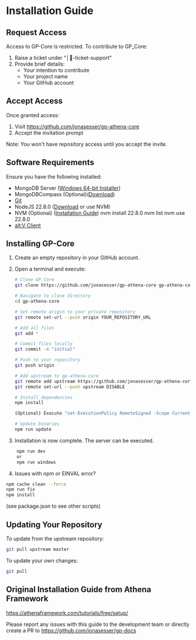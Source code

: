 
# Installation Guide

## Request Access

Access to GP-Core is restricted. To contribute to GP_Core:

1. Raise a ticket under "│🎫-ticket-support"
2. Provide brief details:
   - Your intention to contribute
   - Your project name
   - Your GitHub account

## Accept Access

Once granted access:

1. Visit https://github.com/jonasesser/gp-athena-core
2. Accept the invitation prompt

Note: You won't have repository access until you accept the invite.

## Software Requirements

Ensure you have the following installed:

- MongoDB Server ([Windows 64-bit Installer](https://www.mongodb.com/try/download/community))
- MongoDBCompass (Optional)([Download](https://www.mongodb.com/try/download/compass))
- [Git](https://git-scm.com/downloads)
- NodeJS 22.8.0 ([Download](https://nodejs.org/en/download/) or use NVM)
- NVM (Optional) ([Installation Guide](https://www.freecodecamp.org/news/node-version-manager-nvm-install-guide/))
    nvm install 22.8.0
    nvm list
    nvm use 22.8.0
- [alt:V Client](https://altv.mp/download)

## Installing GP-Core

1. Create an empty repository in your GitHub account.

2. Open a terminal and execute:

   ```bash
   # Clone GP_Core
   git clone https://github.com/jonasesser/gp-athena-core gp-athena-core

   # Navigate to clone directory
   cd gp-athena-core

   # Set remote origin to your private repository
   git remote set-url --push origin YOUR_REPOSITORY_URL

   # Add all files
   git add *

   # Commit files locally
   git commit -m "initial"

   # Push to your repository
   git push origin

   # Add upstream to gp-athena-core
   git remote add upstream https://github.com/jonasesser/gp-athena-core
   git remote set-url --push upstream DISABLE

   # Install dependencies
   npm install

   (Optional) Execute "set-ExecutionPolicy RemoteSigned -Scope CurrentUser" in Powershell as Administrator to allow execution of scripts.

   # Update binaries
   npm run update
   ```

3. Installation is now complete. The server can be executed.

```bash
    npm run dev
    or
    npm run windows
```

4. Issues with npm or EINVAL error?

```bash
npm cache clean --force
npm run fix
npm install
```

(see package.json to see other scripts)

## Updating Your Repository

To update from the upstream repository:

```bash
git pull upstream master
```

To update your own changes:

```bash
git pull
```


## Original Installation Guide from Athena Framework

https://athenaframework.com/tutorials/free/setup/

Please report any issues with this guide to the development team or directly create a PR to https://github.com/jonasesser/gp-docs